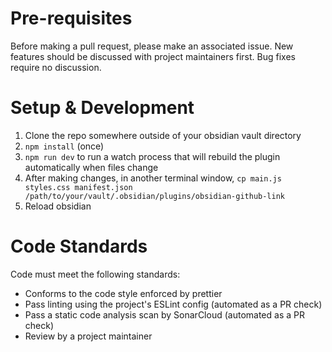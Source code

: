 # Pre-requisites

Before making a pull request, please make an associated issue. New features should be discussed with project maintainers first. Bug fixes require no discussion.

# Setup & Development

1. Clone the repo somewhere outside of your obsidian vault directory
2. `npm install` (once)
3. `npm run dev` to run a watch process that will rebuild the plugin automatically when files change
4. After making changes, in another terminal window, `cp main.js styles.css manifest.json /path/to/your/vault/.obsidian/plugins/obsidian-github-link`
5. Reload obsidian

# Code Standards

Code must meet the following standards:

- Conforms to the code style enforced by prettier
- Pass linting using the project's ESLint config (automated as a PR check)
- Pass a static code analysis scan by SonarCloud (automated as a PR check)
- Review by a project maintainer